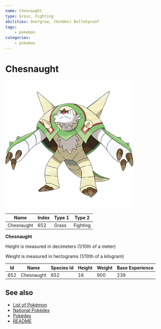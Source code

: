 ```yaml
---
name: Chesnaught
type: Grass, Fighting
abilities: Overgrow, (Hidden) Bulletproof
tags:
    - pokemon
categories:
    - pokemon
---
```


# Chesnaught


![Chesnaught](images/652.png)

| **Name** | **Index** | **Type 1** | **Type 2** |
|----|----|----|----|
| Chesnaught | 652 | Grass | Fighting  |

**Chesnaught** 


Height is measured in decimeters (1/10th of a meter)

Weight is measured in hectograms (1/10th of a kilogram)

| **Id** | **Name** | **Species Id** | **Height** | **Weight** | **Base Experience** |
|--------|----------|----------------|------------|------------|---------------------|
| 652 | Chesnaught | 652 | 16 | 900 | 239 |


## See also

- [List of Pokémon](../pokemon.md)
- [National Pokédex](../national_pokedex.md)
- [Pokédex](../pokedex.md)
- [README](../README.md)
